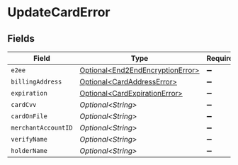 # UpdateCardError


## Fields

| Field                                                                                  | Type                                                                                   | Required                                                                               | Description                                                                            |
| -------------------------------------------------------------------------------------- | -------------------------------------------------------------------------------------- | -------------------------------------------------------------------------------------- | -------------------------------------------------------------------------------------- |
| `e2ee`                                                                                 | [Optional\<End2EndEncryptionError>](../../models/components/End2EndEncryptionError.md) | :heavy_minus_sign:                                                                     | N/A                                                                                    |
| `billingAddress`                                                                       | [Optional\<CardAddressError>](../../models/components/CardAddressError.md)             | :heavy_minus_sign:                                                                     | N/A                                                                                    |
| `expiration`                                                                           | [Optional\<CardExpirationError>](../../models/components/CardExpirationError.md)       | :heavy_minus_sign:                                                                     | N/A                                                                                    |
| `cardCvv`                                                                              | *Optional\<String>*                                                                    | :heavy_minus_sign:                                                                     | N/A                                                                                    |
| `cardOnFile`                                                                           | *Optional\<String>*                                                                    | :heavy_minus_sign:                                                                     | N/A                                                                                    |
| `merchantAccountID`                                                                    | *Optional\<String>*                                                                    | :heavy_minus_sign:                                                                     | N/A                                                                                    |
| `verifyName`                                                                           | *Optional\<String>*                                                                    | :heavy_minus_sign:                                                                     | N/A                                                                                    |
| `holderName`                                                                           | *Optional\<String>*                                                                    | :heavy_minus_sign:                                                                     | N/A                                                                                    |